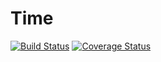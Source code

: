 # Time
[![Build Status](https://travis-ci.org/klapuch/Time.svg?branch=master)](https://travis-ci.org/klapuch/Time) [![Coverage Status](https://coveralls.io/repos/github/klapuch/Time/badge.svg?branch=master)](https://coveralls.io/github/klapuch/Time?branch=master) 
